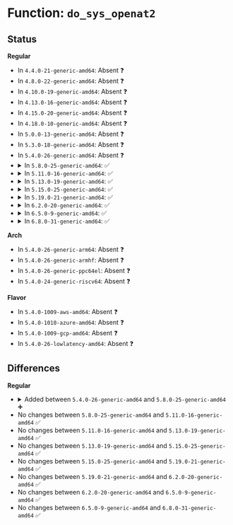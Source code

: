 # Function: <code>do_sys_openat2</code>

## Status
<b>Regular</b>
<ul>
<li>
In <code>4.4.0-21-generic-amd64</code>: Absent ❓
</li>
<li>
In <code>4.8.0-22-generic-amd64</code>: Absent ❓
</li>
<li>
In <code>4.10.0-19-generic-amd64</code>: Absent ❓
</li>
<li>
In <code>4.13.0-16-generic-amd64</code>: Absent ❓
</li>
<li>
In <code>4.15.0-20-generic-amd64</code>: Absent ❓
</li>
<li>
In <code>4.18.0-10-generic-amd64</code>: Absent ❓
</li>
<li>
In <code>5.0.0-13-generic-amd64</code>: Absent ❓
</li>
<li>
In <code>5.3.0-18-generic-amd64</code>: Absent ❓
</li>
<li>
In <code>5.4.0-26-generic-amd64</code>: Absent ❓
</li>
<li>
<details>
<summary>In <code>5.8.0-25-generic-amd64</code>: ✅</summary>

```c
long int do_sys_openat2(int dfd, const char * filename, struct open_how * how)
```

```json
{
  "name": "do_sys_openat2",
  "collision_type": "Unique Static",
  "inline_type": "No",
  "funcs": [
    {
      "addr": 18446744071582054832,
      "name": "do_sys_openat2",
      "external": false,
      "loc": "fs/open.c:1164",
      "file": "fs/open.c",
      "inline": "seen, unknown",
      "caller_inline": [],
      "caller_func": [
        "fs/open.c:__ia32_sys_creat",
        "fs/open.c:__x64_sys_creat",
        "fs/open.c:__x32_compat_sys_openat",
        "fs/open.c:__ia32_compat_sys_openat",
        "fs/open.c:__x32_compat_sys_open",
        "fs/open.c:__ia32_compat_sys_open",
        "fs/open.c:__ia32_sys_openat2",
        "fs/open.c:__x64_sys_openat2",
        "fs/open.c:__ia32_sys_openat",
        "fs/open.c:__x64_sys_openat",
        "fs/open.c:__ia32_sys_open",
        "fs/open.c:__x64_sys_open"
      ]
    }
  ],
  "symbols": [
    {
      "addr": 18446744071582054832,
      "name": "do_sys_openat2",
      "section": ".text",
      "bind": "STB_LOCAL",
      "size": 329
    }
  ]
}
```
</details>
</li>
<li>
<details>
<summary>In <code>5.11.0-16-generic-amd64</code>: ✅</summary>

```c
long int do_sys_openat2(int dfd, const char * filename, struct open_how * how)
```

```json
{
  "name": "do_sys_openat2",
  "collision_type": "Unique Static",
  "inline_type": "No",
  "funcs": [
    {
      "addr": 18446744071582104688,
      "name": "do_sys_openat2",
      "external": false,
      "loc": "fs/open.c:1157",
      "file": "fs/open.c",
      "inline": "seen, unknown",
      "caller_inline": [],
      "caller_func": [
        "fs/open.c:__ia32_sys_creat",
        "fs/open.c:__x64_sys_creat",
        "fs/open.c:__x32_compat_sys_openat",
        "fs/open.c:__ia32_compat_sys_openat",
        "fs/open.c:__x32_compat_sys_open",
        "fs/open.c:__ia32_compat_sys_open",
        "fs/open.c:__ia32_sys_openat2",
        "fs/open.c:__x64_sys_openat2",
        "fs/open.c:__ia32_sys_openat",
        "fs/open.c:__x64_sys_openat",
        "fs/open.c:__ia32_sys_open",
        "fs/open.c:__x64_sys_open"
      ]
    }
  ],
  "symbols": [
    {
      "addr": 18446744071582104688,
      "name": "do_sys_openat2",
      "section": ".text",
      "bind": "STB_LOCAL",
      "size": 329
    }
  ]
}
```
</details>
</li>
<li>
<details>
<summary>In <code>5.13.0-19-generic-amd64</code>: ✅</summary>

```c
long int do_sys_openat2(int dfd, const char * filename, struct open_how * how)
```

```json
{
  "name": "do_sys_openat2",
  "collision_type": "Unique Static",
  "inline_type": "No",
  "funcs": [
    {
      "addr": 18446744071582129632,
      "name": "do_sys_openat2",
      "external": false,
      "loc": "fs/open.c:1179",
      "file": "fs/open.c",
      "inline": "seen, unknown",
      "caller_inline": [],
      "caller_func": [
        "fs/open.c:__ia32_sys_creat",
        "fs/open.c:__x64_sys_creat",
        "fs/open.c:__x32_compat_sys_openat",
        "fs/open.c:__ia32_compat_sys_openat",
        "fs/open.c:__x32_compat_sys_open",
        "fs/open.c:__ia32_compat_sys_open",
        "fs/open.c:__ia32_sys_openat2",
        "fs/open.c:__x64_sys_openat2",
        "fs/open.c:__ia32_sys_openat",
        "fs/open.c:__x64_sys_openat",
        "fs/open.c:__ia32_sys_open",
        "fs/open.c:__x64_sys_open"
      ]
    }
  ],
  "symbols": [
    {
      "addr": 18446744071582129632,
      "name": "do_sys_openat2",
      "section": ".text",
      "bind": "STB_LOCAL",
      "size": 329
    }
  ]
}
```
</details>
</li>
<li>
<details>
<summary>In <code>5.15.0-25-generic-amd64</code>: ✅</summary>

```c
long int do_sys_openat2(int dfd, const char * filename, struct open_how * how)
```

```json
{
  "name": "do_sys_openat2",
  "collision_type": "Unique Static",
  "inline_type": "No",
  "funcs": [
    {
      "addr": 18446744071582446272,
      "name": "do_sys_openat2",
      "external": false,
      "loc": "fs/open.c:1197",
      "file": "fs/open.c",
      "inline": "seen, unknown",
      "caller_inline": [],
      "caller_func": [
        "fs/open.c:__ia32_sys_creat",
        "fs/open.c:__x64_sys_creat",
        "fs/open.c:__x64_compat_sys_openat",
        "fs/open.c:__ia32_compat_sys_openat",
        "fs/open.c:__x64_compat_sys_open",
        "fs/open.c:__ia32_compat_sys_open",
        "fs/open.c:__ia32_sys_openat2",
        "fs/open.c:__x64_sys_openat2",
        "fs/open.c:__ia32_sys_openat",
        "fs/open.c:__x64_sys_openat",
        "fs/open.c:__ia32_sys_open",
        "fs/open.c:__x64_sys_open"
      ]
    }
  ],
  "symbols": [
    {
      "addr": 18446744071582446272,
      "name": "do_sys_openat2",
      "section": ".text",
      "bind": "STB_LOCAL",
      "size": 345
    }
  ]
}
```
</details>
</li>
<li>
<details>
<summary>In <code>5.19.0-21-generic-amd64</code>: ✅</summary>

```c
long int do_sys_openat2(int dfd, const char * filename, struct open_how * how)
```

```json
{
  "name": "do_sys_openat2",
  "collision_type": "Unique Static",
  "inline_type": "No",
  "funcs": [
    {
      "addr": 18446744071582964944,
      "name": "do_sys_openat2",
      "external": false,
      "loc": "fs/open.c:1262",
      "file": "fs/open.c",
      "inline": "seen, unknown",
      "caller_inline": [],
      "caller_func": [
        "fs/open.c:__ia32_sys_creat",
        "fs/open.c:__x64_sys_creat",
        "fs/open.c:__ia32_compat_sys_openat",
        "fs/open.c:__ia32_compat_sys_open",
        "fs/open.c:__do_sys_openat2",
        "fs/open.c:__ia32_sys_openat",
        "fs/open.c:__x64_sys_openat",
        "fs/open.c:__ia32_sys_open",
        "fs/open.c:__x64_sys_open"
      ]
    }
  ],
  "symbols": [
    {
      "addr": 18446744071582964944,
      "name": "do_sys_openat2",
      "section": ".text",
      "bind": "STB_LOCAL",
      "size": 376
    }
  ]
}
```
</details>
</li>
<li>
<details>
<summary>In <code>6.2.0-20-generic-amd64</code>: ✅</summary>

```c
long int do_sys_openat2(int dfd, const char * filename, struct open_how * how)
```

```json
{
  "name": "do_sys_openat2",
  "collision_type": "Unique Static",
  "inline_type": "No",
  "funcs": [
    {
      "addr": 18446744071583523920,
      "name": "do_sys_openat2",
      "external": false,
      "loc": "fs/open.c:1294",
      "file": "fs/open.c",
      "inline": "seen, unknown",
      "caller_inline": [],
      "caller_func": [
        "fs/open.c:__ia32_sys_creat",
        "fs/open.c:__x64_sys_creat",
        "fs/open.c:__ia32_compat_sys_openat",
        "fs/open.c:__ia32_compat_sys_open",
        "fs/open.c:__do_sys_openat2",
        "fs/open.c:__ia32_sys_openat",
        "fs/open.c:__x64_sys_openat",
        "fs/open.c:__ia32_sys_open",
        "fs/open.c:__x64_sys_open"
      ]
    }
  ],
  "symbols": [
    {
      "addr": 18446744071583523920,
      "name": "do_sys_openat2",
      "section": ".text",
      "bind": "STB_LOCAL",
      "size": 376
    }
  ]
}
```
</details>
</li>
<li>
<details>
<summary>In <code>6.5.0-9-generic-amd64</code>: ✅</summary>

```c
long int do_sys_openat2(int dfd, const char * filename, struct open_how * how)
```

```json
{
  "name": "do_sys_openat2",
  "collision_type": "Unique Static",
  "inline_type": "No",
  "funcs": [
    {
      "addr": 18446744071583739280,
      "name": "do_sys_openat2",
      "external": false,
      "loc": "fs/open.c:1391",
      "file": "fs/open.c",
      "inline": "seen, unknown",
      "caller_inline": [],
      "caller_func": [
        "fs/open.c:__ia32_sys_creat",
        "fs/open.c:__x64_sys_creat",
        "fs/open.c:__ia32_compat_sys_openat",
        "fs/open.c:__ia32_compat_sys_open",
        "fs/open.c:__ia32_sys_openat2",
        "fs/open.c:__x64_sys_openat2",
        "fs/open.c:__ia32_sys_openat",
        "fs/open.c:__x64_sys_openat",
        "fs/open.c:__ia32_sys_open",
        "fs/open.c:__x64_sys_open"
      ]
    }
  ],
  "symbols": [
    {
      "addr": 18446744071583739280,
      "name": "do_sys_openat2",
      "section": ".text",
      "bind": "STB_LOCAL",
      "size": 223
    }
  ]
}
```
</details>
</li>
<li>
<details>
<summary>In <code>6.8.0-31-generic-amd64</code>: ✅</summary>

```c
long int do_sys_openat2(int dfd, const char * filename, struct open_how * how)
```

```json
{
  "name": "do_sys_openat2",
  "collision_type": "Unique Static",
  "inline_type": "No",
  "funcs": [
    {
      "addr": 18446744071583941168,
      "name": "do_sys_openat2",
      "external": false,
      "loc": "fs/open.c:1388",
      "file": "fs/open.c",
      "inline": "seen, unknown",
      "caller_inline": [],
      "caller_func": [
        "fs/open.c:__ia32_sys_creat",
        "fs/open.c:__x64_sys_creat",
        "fs/open.c:__ia32_compat_sys_openat",
        "fs/open.c:__ia32_compat_sys_open",
        "fs/open.c:__ia32_sys_openat2",
        "fs/open.c:__x64_sys_openat2",
        "fs/open.c:__ia32_sys_openat",
        "fs/open.c:__x64_sys_openat",
        "fs/open.c:__ia32_sys_open",
        "fs/open.c:__x64_sys_open"
      ]
    }
  ],
  "symbols": [
    {
      "addr": 18446744071583941168,
      "name": "do_sys_openat2",
      "section": ".text",
      "bind": "STB_LOCAL",
      "size": 223
    }
  ]
}
```
</details>
</li>
</ul>
<b>Arch</b>
<ul>
<li>
In <code>5.4.0-26-generic-arm64</code>: Absent ❓
</li>
<li>
In <code>5.4.0-26-generic-armhf</code>: Absent ❓
</li>
<li>
In <code>5.4.0-26-generic-ppc64el</code>: Absent ❓
</li>
<li>
In <code>5.4.0-24-generic-riscv64</code>: Absent ❓
</li>
</ul>
<b>Flavor</b>
<ul>
<li>
In <code>5.4.0-1009-aws-amd64</code>: Absent ❓
</li>
<li>
In <code>5.4.0-1010-azure-amd64</code>: Absent ❓
</li>
<li>
In <code>5.4.0-1009-gcp-amd64</code>: Absent ❓
</li>
<li>
In <code>5.4.0-26-lowlatency-amd64</code>: Absent ❓
</li>
</ul>

## Differences
<b>Regular</b>
<ul>
<li>
<details>
<summary>Added between <code>5.4.0-26-generic-amd64</code> and <code>5.8.0-25-generic-amd64</code> ➕</summary>

```c
long int do_sys_openat2(int dfd, const char * filename, struct open_how * how)
```
</details>
</li>
<li>
No changes between <code>5.8.0-25-generic-amd64</code> and <code>5.11.0-16-generic-amd64</code> ✅
</li>
<li>
No changes between <code>5.11.0-16-generic-amd64</code> and <code>5.13.0-19-generic-amd64</code> ✅
</li>
<li>
No changes between <code>5.13.0-19-generic-amd64</code> and <code>5.15.0-25-generic-amd64</code> ✅
</li>
<li>
No changes between <code>5.15.0-25-generic-amd64</code> and <code>5.19.0-21-generic-amd64</code> ✅
</li>
<li>
No changes between <code>5.19.0-21-generic-amd64</code> and <code>6.2.0-20-generic-amd64</code> ✅
</li>
<li>
No changes between <code>6.2.0-20-generic-amd64</code> and <code>6.5.0-9-generic-amd64</code> ✅
</li>
<li>
No changes between <code>6.5.0-9-generic-amd64</code> and <code>6.8.0-31-generic-amd64</code> ✅
</li>
</ul>
